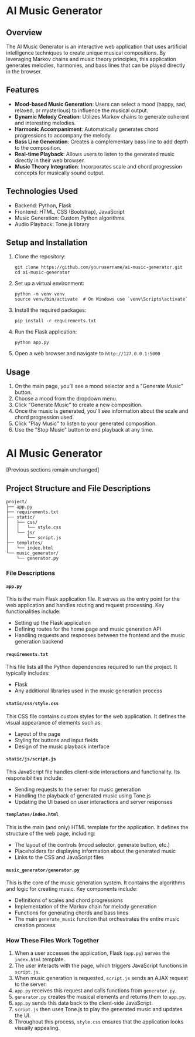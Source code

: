 # AI Music Generator

## Overview

The AI Music Generator is an interactive web application that uses artificial intelligence techniques to create unique musical compositions. By leveraging Markov chains and music theory principles, this application generates melodies, harmonies, and bass lines that can be played directly in the browser.

## Features

- **Mood-based Music Generation**: Users can select a mood (happy, sad, relaxed, or mysterious) to influence the musical output.
- **Dynamic Melody Creation**: Utilizes Markov chains to generate coherent and interesting melodies.
- **Harmonic Accompaniment**: Automatically generates chord progressions to accompany the melody.
- **Bass Line Generation**: Creates a complementary bass line to add depth to the composition.
- **Real-time Playback**: Allows users to listen to the generated music directly in their web browser.
- **Music Theory Integration**: Incorporates scale and chord progression concepts for musically sound output.

## Technologies Used

- Backend: Python, Flask
- Frontend: HTML, CSS (Bootstrap), JavaScript
- Music Generation: Custom Python algorithms
- Audio Playback: Tone.js library

## Setup and Installation

1. Clone the repository:
   ```
   git clone https://github.com/yourusername/ai-music-generator.git
   cd ai-music-generator
   ```

2. Set up a virtual environment:
   ```
   python -m venv venv
   source venv/bin/activate  # On Windows use `venv\Scripts\activate`
   ```

3. Install the required packages:
   ```
   pip install -r requirements.txt
   ```

4. Run the Flask application:
   ```
   python app.py
   ```

5. Open a web browser and navigate to `http://127.0.0.1:5000`

## Usage

1. On the main page, you'll see a mood selector and a "Generate Music" button.
2. Choose a mood from the dropdown menu.
3. Click "Generate Music" to create a new composition.
4. Once the music is generated, you'll see information about the scale and chord progression used.
5. Click "Play Music" to listen to your generated composition.
6. Use the "Stop Music" button to end playback at any time.

# AI Music Generator

[Previous sections remain unchanged]

## Project Structure and File Descriptions

```
project/
├── app.py
├── requirements.txt
├── static/
│   ├── css/
│   │   └── style.css
│   └── js/
│       └── script.js
├── templates/
│   └── index.html
└── music_generator/
    └── generator.py
```

### File Descriptions

#### `app.py`
This is the main Flask application file. It serves as the entry point for the web application and handles routing and request processing. Key functionalities include:
- Setting up the Flask application
- Defining routes for the home page and music generation API
- Handling requests and responses between the frontend and the music generation backend

#### `requirements.txt`
This file lists all the Python dependencies required to run the project. It typically includes:
- Flask
- Any additional libraries used in the music generation process

#### `static/css/style.css`
This CSS file contains custom styles for the web application. It defines the visual appearance of elements such as:
- Layout of the page
- Styling for buttons and input fields
- Design of the music playback interface

#### `static/js/script.js`
This JavaScript file handles client-side interactions and functionality. Its responsibilities include:
- Sending requests to the server for music generation
- Handling the playback of generated music using Tone.js
- Updating the UI based on user interactions and server responses

#### `templates/index.html`
This is the main (and only) HTML template for the application. It defines the structure of the web page, including:
- The layout of the controls (mood selector, generate button, etc.)
- Placeholders for displaying information about the generated music
- Links to the CSS and JavaScript files

#### `music_generator/generator.py`
This is the core of the music generation system. It contains the algorithms and logic for creating music. Key components include:
- Definitions of scales and chord progressions
- Implementation of the Markov chain for melody generation
- Functions for generating chords and bass lines
- The main `generate_music` function that orchestrates the entire music creation process

### How These Files Work Together

1. When a user accesses the application, Flask (`app.py`) serves the `index.html` template.
2. The user interacts with the page, which triggers JavaScript functions in `script.js`.
3. When music generation is requested, `script.js` sends an AJAX request to the server.
4. `app.py` receives this request and calls functions from `generator.py`.
5. `generator.py` creates the musical elements and returns them to `app.py`.
6. `app.py` sends this data back to the client-side JavaScript.
7. `script.js` then uses Tone.js to play the generated music and updates the UI.
8. Throughout this process, `style.css` ensures that the application looks visually appealing.




